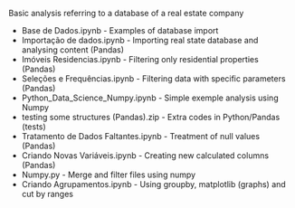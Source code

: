 Basic analysis referring to a database of a real estate company

- Base de Dados.ipynb - Examples of database import 
- Importação de dados.ipynb - Importing real state database and analysing content (Pandas)
- Imóveis Residencias.ipynb - Filtering only residential properties (Pandas)
- Seleções e Frequências.ipynb - Filtering data with specific parameters (Pandas)
- Python_Data_Science_Numpy.ipynb - Simple exemple analysis using Numpy
- testing some structures (Pandas).zip - Extra codes in Python/Pandas (tests)
- Tratamento de Dados Faltantes.ipynb - Treatment of null values (Pandas)
- Criando Novas Variáveis.ipynb - Creating new calculated columns (Pandas)
- Numpy.py - Merge and filter files using numpy
- Criando Agrupamentos.ipynb - Using groupby, matplotlib (graphs) and cut by ranges
